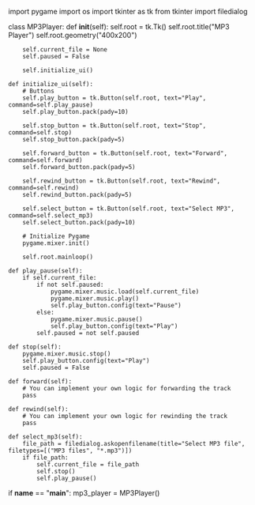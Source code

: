 import pygame
import os
import tkinter as tk
from tkinter import filedialog

class MP3Player:
    def __init__(self):
        self.root = tk.Tk()
        self.root.title("MP3 Player")
        self.root.geometry("400x200")

        self.current_file = None
        self.paused = False

        self.initialize_ui()

    def initialize_ui(self):
        # Buttons
        self.play_button = tk.Button(self.root, text="Play", command=self.play_pause)
        self.play_button.pack(pady=10)

        self.stop_button = tk.Button(self.root, text="Stop", command=self.stop)
        self.stop_button.pack(pady=5)

        self.forward_button = tk.Button(self.root, text="Forward", command=self.forward)
        self.forward_button.pack(pady=5)

        self.rewind_button = tk.Button(self.root, text="Rewind", command=self.rewind)
        self.rewind_button.pack(pady=5)

        self.select_button = tk.Button(self.root, text="Select MP3", command=self.select_mp3)
        self.select_button.pack(pady=10)

        # Initialize Pygame
        pygame.mixer.init()

        self.root.mainloop()

    def play_pause(self):
        if self.current_file:
            if not self.paused:
                pygame.mixer.music.load(self.current_file)
                pygame.mixer.music.play()
                self.play_button.config(text="Pause")
            else:
                pygame.mixer.music.pause()
                self.play_button.config(text="Play")
            self.paused = not self.paused

    def stop(self):
        pygame.mixer.music.stop()
        self.play_button.config(text="Play")
        self.paused = False

    def forward(self):
        # You can implement your own logic for forwarding the track
        pass

    def rewind(self):
        # You can implement your own logic for rewinding the track
        pass

    def select_mp3(self):
        file_path = filedialog.askopenfilename(title="Select MP3 file", filetypes=[("MP3 files", "*.mp3")])
        if file_path:
            self.current_file = file_path
            self.stop()
            self.play_pause()

if __name__ == "__main__":
    mp3_player = MP3Player()
